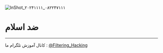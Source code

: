 ![InShot_۲۰۲۴۱۱۱۱_۰۸۲۲۴۷۱۱۱](https://github.com/user-attachments/assets/546dd5c2-5ccd-4cca-9d83-f5fdc1b99b82)
# ضد اسلام
--------------------
کانال آموزش تلگرام ما :
[@Filtering_Hacking](https://t.me/Filtering_Hacking)
